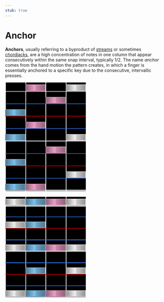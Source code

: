 ```yaml
---
stub: true
---
```


# Anchor

**Anchors**, usually referring to a byproduct of [streams](/wiki/Beatmap/Pattern/osu!mania/Stream) or sometimes [chordjacks](/wiki/Beatmap/Pattern/osu!mania/Jack#chordjack), are a high concentration of notes in one column that appear consecutively within the same snap interval, typically 1/2. The name *anchor* comes from the hand motion the pattern creates, in which a finger is essentially anchored to a specific key due to the consecutive, intervallic presses. 

![](img/anchor-within-jumpstreams.png "Anchor within jumpstreams, highlighted in blue.")

![](img/anchor-within-chordjacks.png "Anchor within chordjacks, highlighted in blue.")
